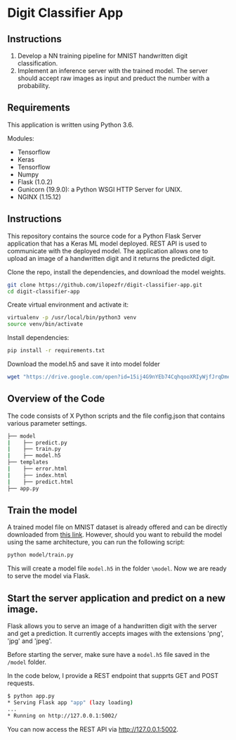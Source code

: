 #  Digit Classifier App


## Instructions
1. Develop a NN training pipeline for MNIST handwritten digit classification. 
2. Implement an inference server with the trained model. The server should accept raw images as input and preduct the number with a probability. 


## Requirements

This application is written using Python 3.6.

Modules:
- Tensorflow 
- Keras
- Tensorflow
- Numpy
- Flask (1.0.2)
- Gunicorn (19.9.0): a Python WSGI HTTP Server for UNIX.
- NGINX (1.15.12)


## Instructions

This repository contains the source code for a Python Flask Server application that has a Keras ML model deployed. REST API is used to communicate with the deployed model. The application allows one to upload an image of a handwritten digit and it returns the predicted digit. 


Clone the repo, install the dependencies, and download the model weights. 

```bash
git clone https://github.com/ilopezfr/digit-classifier-app.git
cd digit-classifier-app
```

Create virtual environment and activate it:
```bash
virtualenv -p /usr/local/bin/python3 venv
source venv/bin/activate
```
Install dependencies:
```bash
pip install -r requirements.txt
```

Download the model.h5 and save it into model folder
```bash
wget "https://drive.google.com/open?id=15ij4G9nYEb74CqhqooXRIyWjfJrqDmey" -P /model
```


## Overview of the Code
The code consists of X Python scripts and the file config.json that contains various parameter settings. 

```bash
├── model
|    ├── predict.py
|    ├── train.py
|    ├── model.h5
├── templates
|    ├── error.html
|    ├── index.html
|    ├── predict.html
├── app.py
```

## Train the model
A trained model file on MNIST dataset is already offered and can be directly downloaded from [this link](https://drive.google.com/open?id=15ij4G9nYEb74CqhqooXRIyWjfJrqDmey). However, should you want to rebuild the model using the same architecture, you can run the following script:

```bash
python model/train.py
```
This will create a model file `model.h5` in the folder `\model`. Now we are ready to serve the model via Flask. 


## Start the server application and predict on a new image.
Flask allows you to serve an image of a handwritten digit with the server and get a prediction. It currently accepts images with the extensions 'png', 'jpg' and 'jpeg'.

Before starting the server, make sure have a `model.h5` file saved in the `/model` folder.

In the code below, I provide a REST endpoint that supprts GET and POST requests.

```bash
$ python app.py
* Serving Flask app "app" (lazy loading)
...
* Running on http://127.0.0.1:5002/
```
You can now access the REST API via http://127.0.0.1:5002.


